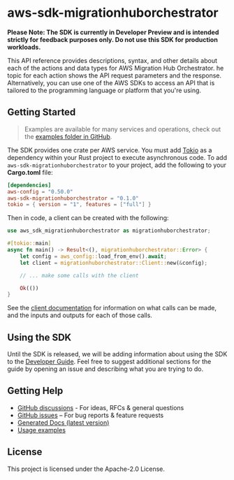 # aws-sdk-migrationhuborchestrator

**Please Note: The SDK is currently in Developer Preview and is intended strictly for
feedback purposes only. Do not use this SDK for production workloads.**

This API reference provides descriptions, syntax, and other details about each of the actions and data types for AWS Migration Hub Orchestrator. he topic for each action shows the API request parameters and the response. Alternatively, you can use one of the AWS SDKs to access an API that is tailored to the programming language or platform that you're using.

## Getting Started

> Examples are available for many services and operations, check out the
> [examples folder in GitHub](https://github.com/awslabs/aws-sdk-rust/tree/main/examples).

The SDK provides one crate per AWS service. You must add [Tokio](https://crates.io/crates/tokio)
as a dependency within your Rust project to execute asynchronous code. To add `aws-sdk-migrationhuborchestrator` to
your project, add the following to your **Cargo.toml** file:

```toml
[dependencies]
aws-config = "0.50.0"
aws-sdk-migrationhuborchestrator = "0.1.0"
tokio = { version = "1", features = ["full"] }
```

Then in code, a client can be created with the following:

```rust
use aws_sdk_migrationhuborchestrator as migrationhuborchestrator;

#[tokio::main]
async fn main() -> Result<(), migrationhuborchestrator::Error> {
    let config = aws_config::load_from_env().await;
    let client = migrationhuborchestrator::Client::new(&config);

    // ... make some calls with the client

    Ok(())
}
```

See the [client documentation](https://docs.rs/aws-sdk-migrationhuborchestrator/latest/aws_sdk_migrationhuborchestrator/client/struct.Client.html)
for information on what calls can be made, and the inputs and outputs for each of those calls.

## Using the SDK

Until the SDK is released, we will be adding information about using the SDK to the
[Developer Guide](https://docs.aws.amazon.com/sdk-for-rust/latest/dg/welcome.html). Feel free to suggest
additional sections for the guide by opening an issue and describing what you are trying to do.

## Getting Help

* [GitHub discussions](https://github.com/awslabs/aws-sdk-rust/discussions) - For ideas, RFCs & general questions
* [GitHub issues](https://github.com/awslabs/aws-sdk-rust/issues/new/choose) – For bug reports & feature requests
* [Generated Docs (latest version)](https://awslabs.github.io/aws-sdk-rust/)
* [Usage examples](https://github.com/awslabs/aws-sdk-rust/tree/main/examples)

## License

This project is licensed under the Apache-2.0 License.


